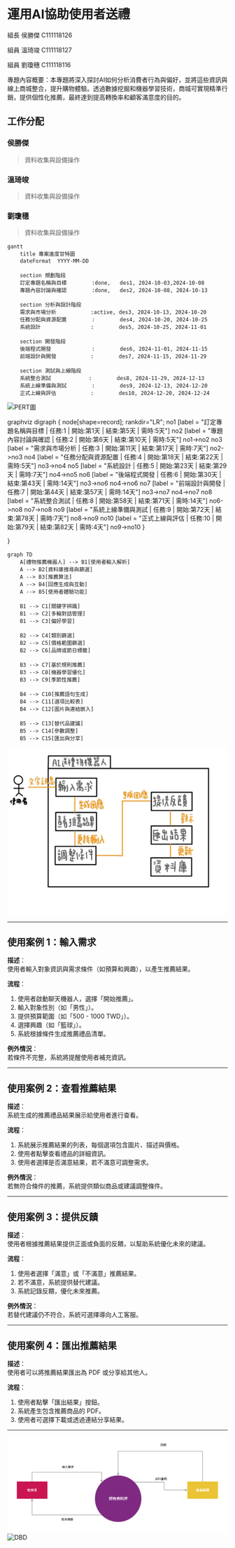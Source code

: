 # 運用AI協助使用者送禮
組長 侯勝傑 C111118126

組員 溫琦竣 C111118127

組員 劉瓊穗 C111118116

專題內容概要：本專題將深入探討AI如何分析消費者行為與偏好，並將這些資訊與線上商城整合，提升購物體驗。透過數據挖掘和機器學習技術，商城可實現精準行銷，提供個性化推薦，最終達到提高轉換率和顧客滿意度的目的。
## 工作分配
### 侯勝傑
>資料收集與設備操作
### 溫琦竣
>資料收集與設備操作
### 劉瓊穗
>資料收集與設備操作

```mermaid
gantt
    title 專案進度甘特圖
    dateFormat  YYYY-MM-DD

    section 規劃階段
    訂定專題名稱與目標        :done,   des1, 2024-10-03,2024-10-08
    專題內容討論與確認        :done,   des2, 2024-10-08, 2024-10-13

    section 分析與設計階段
    需求與市場分析           :active, des3, 2024-10-13, 2024-10-20
    任務分配與資源配置        :        des4, 2024-10-20, 2024-10-25
    系統設計                :        des5, 2024-10-25, 2024-11-01

    section 開發階段
    後端程式開發             :        des6, 2024-11-01, 2024-11-15
    前端設計與開發           :        des7, 2024-11-15, 2024-11-29

    section 測試與上線階段
    系統整合測試            :        des8, 2024-11-29, 2024-12-13
    系統上線準備與測試        :        des9, 2024-12-13, 2024-12-20
    正式上線與評估           :        des10, 2024-12-20, 2024-12-24
```
![PERT圖](PERT圖.png)

graphviz
digraph {
 node[shape=record];
 rankdir="LR";
    no1 [label = "訂定專題名稱與目標 | 任務:1 | 開始:第1天 | 結束:第5天 | 需時:5天"]
    no2 [label = "專題內容討論與確認 | 任務:2 | 開始:第6天 | 結束:第10天 | 需時:5天"]
    no1->no2
    no3 [label = "需求與市場分析 | 任務:3 | 開始:第11天 | 結束:第17天 | 需時:7天"]
    no2->no3
    no4 [label = "任務分配與資源配置 | 任務:4 | 開始:第18天 | 結束:第22天 | 需時:5天"]
    no3->no4
    no5 [label = "系統設計 | 任務:5 | 開始:第23天 | 結束:第29天 | 需時:7天"]
    no4->no5
    no6 [label = "後端程式開發 | 任務:6 | 開始:第30天 | 結束:第43天 | 需時:14天"]
    no3->no6
    no4->no6
    no7 [label = "前端設計與開發 | 任務:7 | 開始:第44天 | 結束:第57天 | 需時:14天"]
    no3->no7
    no4->no7
    no8 [label = "系統整合測試 | 任務:8 | 開始:第58天 | 結束:第71天 | 需時:14天"]
    no6->no8
    no7->no8
    no9 [label = "系統上線準備與測試 | 任務:9 | 開始:第72天 | 結束:第78天 | 需時:7天"]
    no8->no9
    no10 [label = "正式上線與評估 | 任務:10 | 開始:第79天 | 結束:第82天 | 需時:4天"]
    no9->no10
}

}
```mermaid
graph TD
    A[禮物推薦機器人] --> B1[使用者輸入解析]
    A --> B2[資料庫搜尋與篩選]
    A --> B3[推薦算法]
    A --> B4[回應生成與互動]
    A --> B5[使用者體驗功能]

    B1 --> C1[關鍵字辨識]
    B1 --> C2[多輪對話管理]
    B1 --> C3[偏好學習]

    B2 --> C4[類別篩選]
    B2 --> C5[價格範圍篩選]
    B2 --> C6[品牌或節日標籤]

    B3 --> C7[基於規則推薦]
    B3 --> C8[機器學習優化]
    B3 --> C9[季節性推薦]

    B4 --> C10[推薦語句生成]
    B4 --> C11[選項比較表]
    B4 --> C12[圖片與連結嵌入]

    B5 --> C13[替代品建議]
    B5 --> C14[參數調整]
    B5 --> C15[匯出與分享]
```
![使用案例圖](分析圖.jpg)

---

## 使用案例 1：輸入需求  
**描述**：  
使用者輸入對象資訊與需求條件（如預算和興趣），以產生推薦結果。

**流程**：  
1. 使用者啟動聊天機器人，選擇「開始推薦」。
2. 輸入對象性別（如「男性」）。
3. 提供預算範圍（如「500 - 1000 TWD」）。
4. 選擇興趣（如「籃球」）。
5. 系統根據條件生成推薦禮品清單。

**例外情況**：  
若條件不完整，系統將提醒使用者補充資訊。

---

## 使用案例 2：查看推薦結果  
**描述**：  
系統生成的推薦禮品結果展示給使用者進行查看。

**流程**：  
1. 系統展示推薦結果的列表，每個選項包含圖片、描述與價格。
2. 使用者點擊查看禮品的詳細資訊。
3. 使用者選擇是否滿意結果，若不滿意可調整需求。

**例外情況**：  
若無符合條件的推薦，系統提供類似商品或建議調整條件。

---

## 使用案例 3：提供反饋  
**描述**：  
使用者根據推薦結果提供正面或負面的反饋，以幫助系統優化未來的建議。

**流程**：  
1. 使用者選擇「滿意」或「不滿意」推薦結果。
2. 若不滿意，系統提供替代建議。
3. 系統記錄反饋，優化未來推薦。

**例外情況**：  
若替代建議仍不符合，系統可選擇導向人工客服。

---

## 使用案例 4：匯出推薦結果  
**描述**：  
使用者可以將推薦結果匯出為 PDF 或分享給其他人。

**流程**：  
1. 使用者點擊「匯出結果」按鈕。
2. 系統產生包含推薦商品的 PDF。
3. 使用者可選擇下載或透過連結分享結果。

---

![分析圖](分析圖.png)
![DBD](DBD.png)
